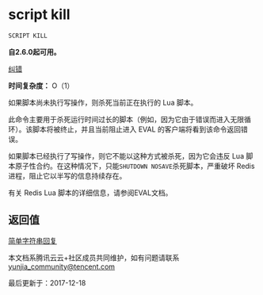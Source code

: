 # script kill

```javascript
SCRIPT KILL
```

**自2.6.0起可用。**

[纠错](javascript:;)

**时间复杂度：** O（1）

如果脚本尚未执行写操作，则杀死当前正在执行的 Lua 脚本。

此命令主要用于杀死运行时间过长的脚本（例如，因为它由于错误而进入无限循环）。该脚本将被终止，并且当前阻止进入 EVAL 的客户端将看到该命令返回错误。

如果脚本已经执行了写操作，则它不能以这种方式被杀死，因为它会违反 Lua 脚本原子性合约。在这种情况下，只能`SHUTDOWN NOSAVE`杀死脚本，严重破坏 Redis 进程，阻止它以半写的信息持续存在。

有关 Redis Lua 脚本的详细信息，请参阅EVAL文档。

## 返回值

[简单字符串回复](https://redis.io/topics/protocol#simple-string-reply)

本文档系腾讯云云+社区成员共同维护，如有问题请联系 yunjia_community@tencent.com

最后更新于：2017-12-18